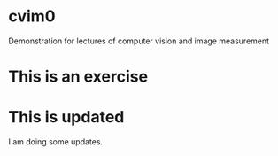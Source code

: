 # cvim0
Demonstration for lectures of computer vision and image measurement

# This is an exercise 
# This is updated
I am doing some updates. 
